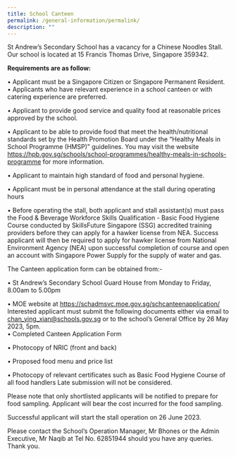 ```yaml
---
title: School Canteen
permalink: /general-information/permalink/
description: ""
---
```

St Andrew’s Secondary School has a vacancy for a Chinese Noodles Stall.  Our school is located at 15 Francis Thomas Drive,  Singapore 359342.

**Requirements are as follow:**

•	Applicant must be a Singapore Citizen or Singapore Permanent Resident.                                                                            
•	Applicants who have relevant experience in a school canteen or with catering experience are preferred.

•	Applicant to provide good service and quality food at reasonable prices approved by the school.

•	Applicant to be able to provide food that meet the health/nutritional standards set by the Health Promotion Board under the “Healthy Meals in School Programme (HMSP)” guidelines. You may visit the website https://hpb.gov.sg/schools/school-programmes/healthy-meals-in-schools-programme for more information.

•	Applicant to maintain high standard of food and personal hygiene.

•	Applicant must be in personal attendance at the stall during operating hours

•	Before operating the stall, both applicant and stall assistant(s) must pass the Food & Beverage Workforce Skills Qualification - Basic Food Hygiene Course conducted by SkillsFuture Singapore (SSG) accredited training providers before they can apply for a hawker license from NEA. Success applicant will then be required to apply for hawker license from National Environment Agency (NEA) upon successful completion of course and open an account with Singapore Power Supply for the supply of water and gas.

The Canteen application form can be obtained from:-

•	St Andrew’s Secondary School Guard House from Monday to Friday, 8.00am to 5.00pm

•	MOE website at 
https://schadmsvc.moe.gov.sg/schcanteenapplication/
Interested applicant must submit the following documents either via email to chan_ying_xian@schools.gov.sg or to the school’s General Office by 26 May 2023, 5pm.  
•	Completed Canteen Application Form

•	Photocopy of NRIC (front and back)

•	Proposed food menu and price list

•	Photocopy of relevant certificates such as Basic Food Hygiene Course of all food handlers
Late submission will not be considered.                         

Please note that only shortlisted applicants will be notified to prepare for food sampling. Applicant will bear the cost incurred for the food sampling.

Successful applicant will start the stall operation on 26 June 2023.

Please contact the School’s Operation Manager, Mr Bhones or the Admin Executive, Mr Naqib at Tel No. 62851944 should you have any queries.
Thank you.